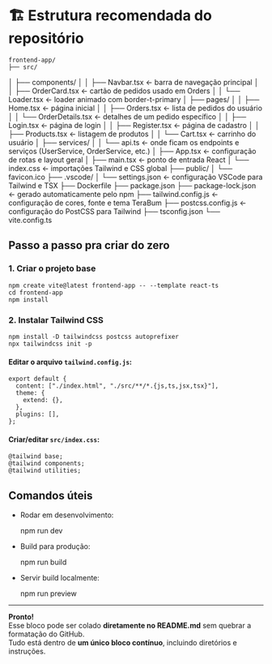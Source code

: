 # 🏗️ Estrutura recomendada do repositório

    frontend-app/
    ├── src/
│   ├── components/
│   │   ├── Navbar.tsx        <- barra de navegação principal
│   │   ├── OrderCard.tsx     <- cartão de pedidos usado em Orders
│   │   └── Loader.tsx        <- loader animado com border-t-primary
│   ├── pages/
│   │   ├── Home.tsx          <- página inicial
│   │   ├── Orders.tsx        <- lista de pedidos do usuário
│   │   └── OrderDetails.tsx  <- detalhes de um pedido específico
│   │   ├── Login.tsx         <- página de login
│   │   ├── Register.tsx      <- página de cadastro
│   │   ├── Products.tsx      <- listagem de produtos
│   │   └── Cart.tsx          <- carrinho do usuário
│   ├── services/
│   │   └── api.ts             <- onde ficam os endpoints e serviços (UserService, OrderService, etc.)
│   ├── App.tsx               <- configuração de rotas e layout geral
│   ├── main.tsx              <- ponto de entrada React
│   └── index.css             <- importações Tailwind e CSS global
├── public/
│   └── favicon.ico
├── .vscode/
│   └── settings.json         <- configuração VSCode para Tailwind e TSX
├── Dockerfile
├── package.json
├── package-lock.json         <- gerado automaticamente pelo npm
├── tailwind.config.js        <- configuração de cores, fonte e tema TeraBum
├── postcss.config.js         <- configuração do PostCSS para Tailwind
├── tsconfig.json
└── vite.config.ts

##  Passo a passo pra criar do zero

###  1. Criar o projeto base

    npm create vite@latest frontend-app -- --template react-ts
    cd frontend-app
    npm install

###  2. Instalar Tailwind CSS

    npm install -D tailwindcss postcss autoprefixer
    npx tailwindcss init -p

#### Editar o arquivo `tailwind.config.js`:

    export default {
      content: ["./index.html", "./src/**/*.{js,ts,jsx,tsx}"],
      theme: {
        extend: {},
      },
      plugins: [],
    };

#### Criar/editar `src/index.css`:

    @tailwind base;
    @tailwind components;
    @tailwind utilities;

## Comandos úteis

- Rodar em desenvolvimento:

    npm run dev

- Build para produção:

    npm run build

- Servir build localmente:

    npm run preview

---

 **Pronto!**  
Esse bloco pode ser colado **diretamente no README.md** sem quebrar a formatação do GitHub.  
Tudo está dentro de **um único bloco contínuo**, incluindo diretórios e instruções.
